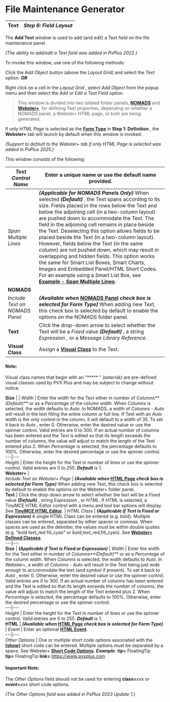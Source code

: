 # File Maintenance Generator

**Text** |  **_Step 6: Field Layout_**  
---|---  
  
The **Add Text** window is used to add (and edit) a Text field on the file maintenance panel.

_(The ability to add/edit a Text field was added in PxPlus 2022.)_

To invoke this window, use one of the following methods:

Click the _Add Object_ button (above the _Layout Grid_) and select the _Text_ option. **_OR_**

Right click on a cell in the _Layout Grid_ , select _Add Object_ from the popup menu and then select the _Add or Edit a Text Field_ option.

> This window is divided into two tabbed folder panels, **[NOMADS](Text.htm#nomads)** and **[Webster+](Text.htm#webster)**, for defining Text properties, depending on whether a NOMADS panel, a Webster+ HTML page, or both are being generated.

If only _HTML Page_ is selected as the **[Form Type](Object%20Definition.htm#formtype)** in **Step 1: Definition** , the **Webster+** tab will launch by default when this window is invoked.

_(Support to default to the Webster+ tab if only HTML Page is selected was added in PxPlus 2025.)_

This window consists of the following:

_Text Control Name_ |  Enter a unique name or use the default name provided.  
---|---  
_Span Multiple Lines_ |  **_(Applicable for NOMADS Panels Only)_** When selected **_(Default)_** , the Text spans according to its size. Fields placed in the rows below the Text and below the adjoining cell (in a two-column layout) are pushed down to accommodate the Text. The field in the adjoining cell remains in place beside the Text. Deselecting this option allows fields to be placed beside the Text (in a two-column layout). However, fields below the Text (in the same column) are not pushed down, which may result in overlapping and hidden fields. This option works the same for Smart List Boxes, Smart Charts, Images and Embedded Panel/HTML Short Codes. For an example using a Smart List Box, see **[Example - Span Multiple Lines](Listbox.htm#span_example)**.  
**NOMADS** |   
_Include Text on NOMADS Panel_ |  **_(Available when_ [NOMADS Panel](Object%20Definition.htm#formtype) _check box is selected for Form Type)_** When adding new Text, this check box is selected by default to enable the options on the NOMADS folder panel.  
**Text** |  Click the drop-down arrow to select whether the Text will be a _Fixed_ value _**(Default)**_ , a string _Expression_ , or a _Message Library Reference_.  
**Visual Class** |  Assign a **[Visual Class](../../System%20Maintenance%20Tools/System%20Options/Visual%20Classes.md)** to the Text.

#### **Note:**  
Visual class names that begin with an "***** " _(asterisk)_ are pre-defined visual classes used by PVX Plus and may be subject to change without notice.  
  
**Size** |  |  _Width_ |  Enter the width for the Text either in number of _Columns**(Default)**_ or as a _Percentage_ of the column width. When _Columns_ is selected, the width defaults to _Auto_. In NOMADS, a width of _Columns - Auto_ will result in the text filling the entire column or full line. If Text with an _Auto_ width is the only control in the column, it will default to a width of 35. To set it back to _Auto_ , enter 0. Otherwise, enter the desired value or use the spinner control. Valid entries are 0 to 300. If an actual number of columns has been entered and the Text is edited so that its length exceeds the number of columns, the value will adjust to match the length of the Text entered plus 2. When _Percentage_ is selected, the percentage defaults to 100%. Otherwise, enter the desired percentage or use the spinner control.  
---|---  
_Height_ |  Enter the height for the Text in number of lines or use the spinner control. Valid entries are 0 to 255. **_Default_** is 1.  
**Webster+** |   
_Include Text on Webster+ Page_ |  **_(Available when_ [HTML Page](Object%20Definition.htm#formtype) _check box is selected for Form Type)_** When adding new Text, this check box is selected by default to enable the options on the Webster+ folder panel.  
**Text** |  Click the drop-down arrow to select whether the text will be a _Fixed_ value _**(Default)**_ , string _Expression_ , or _HTML_. If _HTML_ is selected, a TinyMCE HTML Editor control with a menu and tool bar options will display. See **[TinyMCE HTML Editor](../../../Extended%20NOMADS%20Objects/TinyMCE%20HTML%20Editor/TinyMCE%20HTML%20Editor%20Overview.md)**. |  _HTML Class_ |  **_(Applicable if Text is Fixed or Expression)_** A single HTML Class can be entered (e.g. bold). Multiple classes can be entered, separated by either spaces or commas. When spaces are used as the delimiter, the values must be within double quotes (e.g. "bold text_red fill_cyan" or bold,text_red,fill_cyan). See **[Webster+ Defined Classes](../../../Webster/Webster%20Defined%20Classes.md)**.  
---|---  
**Size** |  **_(Applicable if Text is Fixed or Expression)_** |  _Width_ |  Enter the width for the Text either in number of _Columns**(Default)**_ or as a _Percentage_ of the column width. When _Columns_ is selected, the width defaults to _Auto_. In Webster+, a width of _Columns - Auto_ will result in the Text being just wide enough to accommodate the text (and symbol if present). To set it back to _Auto_ , enter 0. Otherwise, enter the desired value or use the spinner control. Valid entries are 0 to 300. If an actual number of columns has been entered and the Text is edited so that its length exceeds the number of columns, the value will adjust to match the length of the Text entered plus 2. When _Percentage_ is selected, the percentage defaults to 100%. Otherwise, enter the desired percentage or use the spinner control.  
---|---  
_Height_ |  Enter the height for the Text in number of lines or use the spinner control. Valid entries are 0 to 255. **_Default_** is 1.  
**HTML** |  **_(Available when_ [HTML Page](Object%20Definition.htm#formtype) _check box is selected for Form Type)_** |  _Event_ |  Enter an optional **[HTML Event](../../../Webster/Webster%20Events.md)**.  
---|---  
_Other Options_ |  One or multiple short code options associated with the **[[show]](../../../Webster/Short%20Codes.htm#show)** short code can be entered. Multiple options must be separated by a space. See Webster+ **[Short Code Options](../../../Webster/Short%20Code%20Options.md)**. **_Example:_** **tip=** FloatingTip  
**tip=** FloatingTip **link=** https://www.pvxplus.com

#### **Important Note:**  
The _Other Options_ field should not be used for entering **class=**_xxx_ or **event=**_xxx_ short code options.  
  
_(The Other Options field was added in PxPlus 2023 Update 1.)_
